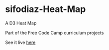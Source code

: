 # sifodiaz-Heat-Map

A D3 Heat Map

Part of the Free Code Camp curriculum projects

See it live [here](https://sifodiaz.github.io/sifodiaz-Heat-Map/)
